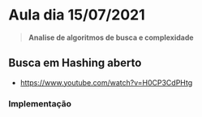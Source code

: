 # Aula dia 15/07/2021
>**Analise de algoritmos de busca e complexidade**

## Busca em Hashing aberto

* https://www.youtube.com/watch?v=H0CP3CdPHtg

### Implementação